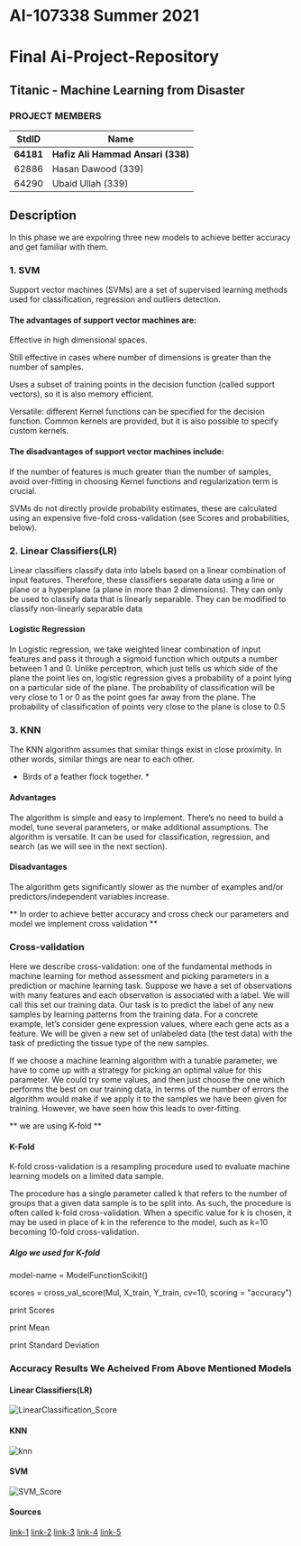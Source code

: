# AI-107338 Summer 2021  # 
# Final Ai-Project-Repository #
## Titanic - Machine Learning from Disaster  ##

### PROJECT MEMBERS ###
StdID | Name
------------ | -------------
**64181** | **Hafiz Ali Hammad Ansari (338)**
62886 | Hasan Dawood (339)
64290 | Ubaid Ullah (339)

## Description ##
In this phase we are expolring three new models to achieve better accuracy and get familiar with them.

### 1. SVM ###
Support vector machines (SVMs) are a set of supervised learning methods used for classification, regression and outliers detection.

#### The advantages of support vector machines are: ####

Effective in high dimensional spaces.

Still effective in cases where number of dimensions is greater than the number of samples.

Uses a subset of training points in the decision function (called support vectors), so it is also memory efficient.

Versatile: different Kernel functions can be specified for the decision function. Common kernels are provided, but it is also possible to specify custom kernels.

#### The disadvantages of support vector machines include: ####

If the number of features is much greater than the number of samples, avoid over-fitting in choosing Kernel functions and regularization term is crucial.

SVMs do not directly provide probability estimates, these are calculated using an expensive five-fold cross-validation (see Scores and probabilities, below).

### 2. Linear  Classifiers(LR) ###
Linear classifiers classify data into labels based on a linear combination of input features. Therefore, these classifiers separate data using a line or plane or a hyperplane (a plane in more than 2 dimensions). They can only be used to classify data that is linearly separable. They can be modified to classify non-linearly separable data
#### Logistic Regression ####
In Logistic regression, we take weighted linear combination of input features and pass it through a sigmoid function which outputs a number between 1 and 0. Unlike perceptron, which just tells us which side of the plane the point lies on, logistic regression gives a probability of a point lying on a particular side of the plane. The probability of classification will be very close to 1 or 0 as the point goes far away from the plane. The probability of classification of points very close to the plane is close to 0.5


### 3. KNN ###
The KNN algorithm assumes that similar things exist in close proximity. In other words, similar things are near to each other.
* Birds of a feather flock together. *

#### Advantages ####
The algorithm is simple and easy to implement.
There’s no need to build a model, tune several parameters, or make additional assumptions.
The algorithm is versatile. It can be used for classification, regression, and search (as we will see in the next section).
#### Disadvantages ####
The algorithm gets significantly slower as the number of examples and/or predictors/independent variables increase.

** In order to achieve better accuracy and cross check our parameters and model we implement cross validation **
### Cross-validation ###
Here we describe cross-validation: one of the fundamental methods in machine learning for method assessment and picking parameters in a prediction or machine learning task. Suppose we have a set of observations with many features and each observation is associated with a label. We will call this set our training data. Our task is to predict the label of any new samples by learning patterns from the training data. For a concrete example, let’s consider gene expression values, where each gene acts as a feature. We will be given a new set of unlabeled data (the test data) with the task of predicting the tissue type of the new samples.

If we choose a machine learning algorithm with a tunable parameter, we have to come up with a strategy for picking an optimal value for this parameter. We could try some values, and then just choose the one which performs the best on our training data, in terms of the number of errors the algorithm would make if we apply it to the samples we have been given for training. However, we have seen how this leads to over-fitting.

** we are using K-fold **

#### K-Fold ####

K-fold cross-validation is a resampling procedure used to evaluate machine learning models on a limited data sample.

The procedure has a single parameter called k that refers to the number of groups that a given data sample is to be split into. As such, the procedure is often called k-fold cross-validation. When a specific value for k is chosen, it may be used in place of k in the reference to the model, such as k=10 becoming 10-fold cross-validation.
 
##### Algo we used for K-fold #####
model-name = ModelFunctionScikit() 


scores = cross_val_score(Mul, X_train, Y_train, cv=10, scoring = "accuracy")


print  Scores


print  Mean


print  Standard Deviation



### Accuracy Results We Acheived From Above Mentioned Models ####

#### Linear Classifiers(LR) ####

![LinearClassification_Score](https://user-images.githubusercontent.com/38988469/126864543-a16fb3ba-abf1-4ce7-a916-c5b3ddbd3541.PNG)


#### KNN ####

![knn](https://user-images.githubusercontent.com/38988469/126864553-b16db85e-d278-4156-943e-73d21085c94c.png)


#### SVM ####

![SVM_Score](https://user-images.githubusercontent.com/38988469/126864559-f39b6cda-5384-4390-9c07-e9ba0a9a260b.PNG)

#### Sources ####
[link-1](https://genomicsclass.github.io/book/pages/crossvalidation.html)
[link-2](http://scikit-learn.org/stable/modules/svm.html)
[link-3](https://machinelearningmastery.com/k-fold-cross-validation/)
[link-4](https://sites.google.com/site/machinelearningnotebook2/classification/binary-classification/linear-classifiers)
[link-5](https://www.saedsayad.com/k_nearest_neighbors.html)
